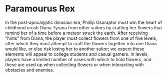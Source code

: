 # Paramourus Rex
In the post-apocalyptic dinosaur era, Phillip Osoraptor must win the heart of 
childhood crush Diana Tyrana from other suitors by crafting her flowers that 
remind her of a time before a meteor struck the earth. After receiving “hints” 
from Diana, the player must collect flowers from one of  five levels, after 
which they must attempt to craft the flowers together into  one Diana would 
like, or else risk losing her to another suitor; we expect these  elements will 
appeal to college students and casual gamers. In levels, players have a limited 
number of vases with which to hold flowers, and these are used up when 
collecting flowers or when interacting with  obstacles and enemies.
